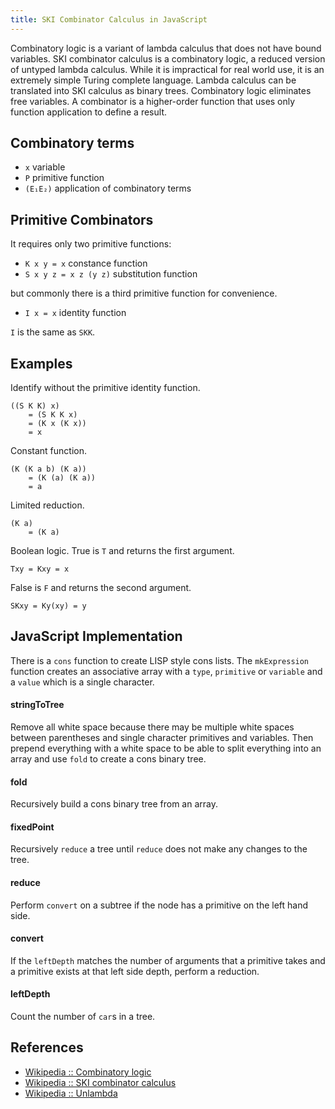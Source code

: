```yaml
---
title: SKI Combinator Calculus in JavaScript
---
```


Combinatory logic is a variant of lambda calculus that does not have bound 
variables. SKI combinator calculus is a combinatory logic, a reduced version of 
untyped lambda calculus. While it is impractical for real world use, it is 
an extremely simple Turing complete language. Lambda calculus can be translated 
into SKI calculus as binary trees. Combinatory logic eliminates free variables. 
A combinator is a higher-order function that uses only function application 
to define a result.

## Combinatory terms

- `x` variable
- `P` primitive function
- `(E₁E₂)` application of combinatory terms

## Primitive Combinators

It requires only two primitive functions: 

- `K x y = x` constance function
- `S x y z = x z (y z)` substitution function

but commonly there is a third primitive function for convenience.

- `I x = x` identity function

`I` is the same as `SKK`.

## Examples

Identify without the primitive identity function.

```
((S K K) x)
    = (S K K x)
    = (K x (K x))
    = x
```

Constant function.

```
(K (K a b) (K a))
    = (K (a) (K a))
    = a
```

Limited reduction.

```
(K a)
    = (K a)
```

Boolean logic. True is `T` and returns the first argument.

```
Txy = Kxy = x
```

False is `F` and returns the second argument.

```
SKxy = Ky(xy) = y
```

## JavaScript Implementation

There is a `cons` function to create LISP style cons lists. The `mkExpression`
function creates an associative array with a `type`, `primitive` or `variable` 
and a `value` which is a single character.

#### stringToTree

Remove all white space because there may be multiple white spaces between 
parentheses and single character primitives and variables. Then prepend 
everything with a white space to be able to split everything into an array and 
use `fold` to create a cons binary tree.

#### fold

Recursively build a cons binary tree from an array.

#### fixedPoint

Recursively `reduce` a tree until `reduce` does not make any changes to the 
tree. 

#### reduce

Perform `convert` on a subtree if the node has a primitive on the left hand side.

#### convert

If the `leftDepth` matches the number of arguments that a primitive takes and 
a primitive exists at that left side depth, perform a reduction.

#### leftDepth

Count the number of `car`s in a tree.

## References

- [Wikipedia :: Combinatory logic](https://en.wikipedia.org/wiki/Combinatory_logic)
- [Wikipedia :: SKI combinator calculus](https://en.wikipedia.org/wiki/SKI_combinator_calculus)
- [Wikipedia :: Unlambda](https://en.wikipedia.org/wiki/Unlambda)
